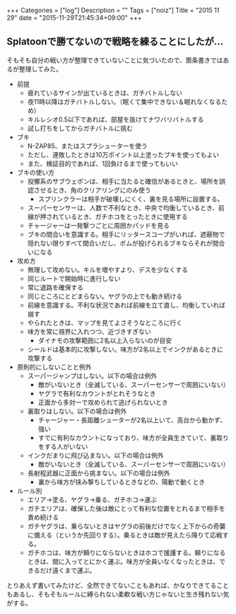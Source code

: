 +++
Categories = ["log"]
Description = ""
Tags = ["noiz"]
Title = "2015 11 29"
date = "2015-11-29T21:45:34+09:00"
+++

## Splatoonで勝てないので戦略を練ることにしたが...
そもそも自分の戦い方が整理できていないことに気づいたので、箇条書きではあるが整理してみた。

* 前提
	* 疲れているサインが出ているときは、ガチバトルしない
	* 夜11時以降はガチバトルしない。（眠くて集中できない＆眠れなくなるため）
	* キルレシオ0.5以下であれば、部屋を抜けてナワバリバトルする
	* 試し打ちをしてからガチバトルに挑む
* ブキ
	* N-ZAP85、またはスプラシューターを使う
	* ただし、連敗したときは10万ポイント以上塗ったブキを使ってもよい
	* また、検証目的であれば、1回負けるまで使ってもいい
* ブキの使い方
	* 投擲系のサブウェポンは、相手に当たると確信があるときと、場所を誤認させるとき、角のクリアリングにのみ使う
		* スプリンクラーは相手が破壊しにくく、裏を見る場所に設置する。
	* スーパーセンサーは、人数で不利なとき、中央で均衡しているとき、前線が押されているとき、ガチホコをとったときに使用する
	* チャージャーは一発撃つごとに周囲かパッドを見る
	* ブキの間合いを意識する。相手にリッタースコープがいれば、遮蔽物で隠れない限りすべて間合いだし、ボムが投げられるブキならそれが間合いになる
* 攻め方
	* 無理して攻めない。キルを増やすより、デスを少なくする
	* 同じルートで開始時に進行しない
	* 常に退路を確保する
	* 同じところにとどまらない。ヤグラの上でも動き続ける
	* 前線を意識する。不利な状況であれば前線を立て直し、均衡していれば崩す
	* やられたときは、マップを見てよさそうなところに行く
	* 味方を常に視界に入れつつ、近づきすぎない
		* ダイナモの攻撃範囲に2名以上入らないのが目安
	* シールドは基本的に攻撃しない。味方が2名以上でインクがあるときに攻撃する
* 原則的にしないことと例外
	* スーパージャンプはしない。以下の場合は例外
		* 敵がいないとき（全滅している、スーパーセンサーで周囲にいない）
		* ヤグラで有利なカウントがとれそうなとき
		* 正面から多対一で攻められて逃げられないとき
	* 裏取りはしない。以下の場合は例外
		* チャージャー・長距離シューターが2名以上いて、高台から動かず、強い
		* すでに有利なカウントになっており、味方が全員生きていて、裏取りをする人がいない
	* インクだまりに飛び込まない。以下の場合は例外
		* 敵がいないとき（全滅している、スーパーセンサーで周囲にいない）
	* 長射程武器に正面から挑まない。以下の場合は例外
		* 裏から味方が挟み撃ちしているときなどの、陽動で動くとき
* ルール別
	* エリア→塗る、ヤグラ→乗る、ガチホコ→運ぶ
	* ガチエリアは、確保した後は敵にとって有利な位置をとれるまで相手を責め続ける
	* ガチヤグラは、乗らないときはヤグラの前後だけでなく上下からの奇襲に備える（というか先回りする）。乗るときは敵が見えたら降りて応戦する。
	* ガチホコは、味方が頼りにならないときはホコで援護する。頼りになるときは、間に入ってとにかく運ぶ。味方が全員いなくなったときは、できるだけ遠くまで運ぶ。

とりあえず書いてみたけど、全然できてないこともあれば、かなりできてることもあるし、そもそもルールに縛られない柔軟な戦い方じゃないと生き残れない気がする。